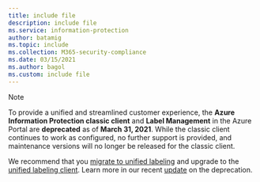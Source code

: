 ```yaml
---
title: include file
description: include file
ms.service: information-protection
author: batamig
ms.topic: include
ms.collection: M365-security-compliance
ms.date: 03/15/2021
ms.author: bagol
ms.custom: include file
---
```


>[!NOTE] 
> To provide a unified and streamlined customer experience, the **Azure Information Protection classic client** and **Label Management** in the Azure Portal are **deprecated** as of **March 31, 2021**. While the classic client continues to work as configured, no further support is provided, and maintenance versions will no longer be released for the classic client. 
>
> We recommend that you [migrate to unified labeling](tutorial-migrating-to-ul.md) and upgrade to the [unified labeling client](rms-client/clientv2-admin-guide-install.md). Learn more in our recent [update](https://techcommunity.microsoft.com/t5/microsoft-security-and/azure-aip-portal-label-amp-policy-management-admin-experience/ba-p/2182678) on the deprecation.
